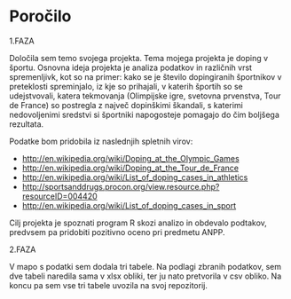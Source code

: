# Poročilo

1.FAZA

Določila sem temo svojega projekta. 
Tema mojega projekta je doping v športu. Osnovna ideja projekta je analiza podatkov in različnih vrst spremenljivk, kot so na primer: kako se je število dopingiranih športnikov v preteklosti spreminjalo, iz kje so prihajali, v katerih športih so se udejstvovali, katera tekmovanja (Olimpijske igre, svetovna prvenstva, Tour de France) so postregla z največ dopinškimi škandali, s katerimi nedovoljenimi sredstvi si športniki napogosteje pomagajo do čim boljšega rezultata.

Podatke bom pridobila iz naslednjih spletnih virov:
- http://en.wikipedia.org/wiki/Doping_at_the_Olympic_Games
- http://en.wikipedia.org/wiki/Doping_at_the_Tour_de_France
- http://en.wikipedia.org/wiki/List_of_doping_cases_in_athletics
- http://sportsanddrugs.procon.org/view.resource.php?resourceID=004420
- http://en.wikipedia.org/wiki/List_of_doping_cases_in_sport

Cilj projekta je spoznati program R skozi analizo in obdevalo podtakov, predvsem pa pridobiti pozitivno oceno pri predmetu ANPP.


2.FAZA

V mapo s podatki sem dodala tri tabele. Na podlagi zbranih podatkov, sem dve tabeli naredila sama v xlsx obliki, ter ju nato pretvorila v csv obliko. Na koncu pa sem vse tri tabele uvozila na svoj repozitorij.